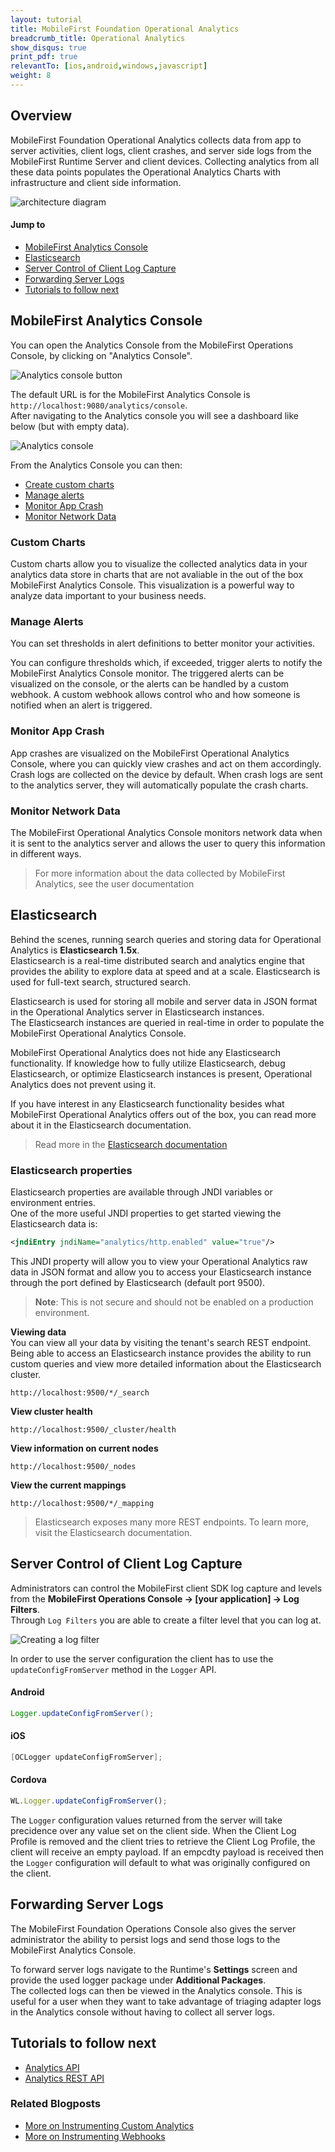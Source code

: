 ```yaml
---
layout: tutorial
title: MobileFirst Foundation Operational Analytics
breadcrumb_title: Operational Analytics
show_disqus: true
print_pdf: true
relevantTo: [ios,android,windows,javascript]
weight: 8
---
```

## Overview
MobileFirst Foundation Operational Analytics collects data from app to server activities, client logs, client crashes, and server side logs from the MobileFirst Runtime Server and client devices. Collecting analytics from all these data points populates the Operational Analytics Charts with infrastructure and client side information.

![architecture diagram](mfp_operational_analytics.jpg)

#### Jump to

* [MobileFirst Analytics Console](#mobilefirst-analytics-console)
* [Elasticsearch](#elasticsearch)
* [Server Control of Client Log Capture](#server-control-of-client-log-capture)
* [Forwarding Server Logs](#forwarding-server-logs)
* [Tutorials to follow next](#tutorials-to-follow-next)

## MobileFirst Analytics Console
You can open the Analytics Console from the MobileFirst Operations Console, by clicking on "Analytics Console".

![Analytics console button](analytics-console-button.png)

The default URL is for the MobileFirst Analytics Console is `http://localhost:9080/analytics/console`.  
After navigating to the Analytics console you will see a dashboard like below (but with empty data).

![Analytics console](analytics-console.png)

From the Analytics Console you can then:

* [Create custom charts](#custom-charts)
* [Manage alerts](#manage-alerts)
* [Monitor App Crash](#monitor-app-crash)
* [Monitor Network Data](#monitor-network-data)

### Custom Charts
Custom charts allow you to visualize the collected analytics data in your analytics data store in charts that are not avaliable in the out of the box MobileFirst Analytics Console. This visualization is a powerful way to analyze data important to your business needs.

### Manage Alerts
You can set thresholds in alert definitions to better monitor your activities.

You can configure thresholds which, if exceeded, trigger alerts to notify the MobileFirst Analytics Console monitor. The triggered alerts can be visualized on the console, or the alerts can be handled by a custom webhook. A custom webhook allows control who and how someone is notified when an alert is triggered.

### Monitor App Crash
App crashes are visualized on the MobileFirst Operational Analytics Console, where you can quickly view crashes and act on them accordingly. Crash logs are collected on the device by default. When crash logs are sent to the analytics server, they will automatically populate the crash charts.

### Monitor Network Data
The MobileFirst Operational Analytics Console monitors network data when it is sent to the analytics server and allows the user to query this information in different ways.

> For more information about the data collected by MobileFirst Analytics, see the user documentation

## Elasticsearch
Behind the scenes, running search queries and storing data for Operational Analytics is **Elasticsearch 1.5x**.  
Elasticsearch is a real-time distributed search and analytics engine that provides the ability to explore data at speed and at a scale. Elasticsearch is used for full-text search, structured search.

Elasticsearch is used for storing all mobile and server data in JSON format in the Operational Analytics server in Elasticsearch instances.  
The Elasticsearch instances are queried in real-time in order to populate the MobileFirst Operational Analytics Console.

MobileFirst Operational Analytics does not hide any Elasticsearch functionality. If knowledge how to fully utilize Elasticsearch, debug Elasticsearch, or optimize Elasticsearch instances is present, Operational Analytics does not prevent using it.

If you have interest in any Elasticsearch functionality besides what MobileFirst Operational Analytics offers out of the box, you can read more about it in the Elasticsearch documentation.

> Read more in the [Elasticsearch documentation](https://www.elastic.co/guide/en/elasticsearch/reference/1.5/index.html)

### Elasticsearch properties
Elasticsearch properties are available through JNDI variables or environment entries.  
One of the more useful JNDI properties to get started viewing the Elasticsearch data is:

 ```xml
<jndiEntry jndiName="analytics/http.enabled" value="true"/>
 ```

 This JNDI property will allow you to view your Operational Analytics raw data in JSON format and allow you to access your Elasticsearch instance through the port defined by Elasticsearch (default port 9500).

> **Note**: This is not secure and should not be enabled on a production environment.

**Viewing data**  
You can view all your data by visiting the tenant's search REST endpoint.  
Being able to access an Elasticsearch instance provides the ability to run custom queries and view more detailed information about the Elasticsearch cluster.

```
http://localhost:9500/*/_search
```

**View cluster health**

```
http://localhost:9500/_cluster/health
```

**View information on current nodes**

```
http://localhost:9500/_nodes
```

**View the current mappings**

```
http://localhost:9500/*/_mapping
```

> Elasticsearch exposes many more REST endpoints. To learn more, visit the Elasticsearch documentation.

## Server Control of Client Log Capture
Administrators can control the MobileFirst client SDK log capture and levels from the **MobileFirst Operations Console → [your application] → Log Filters**.  
Through `Log Filters` you are able to create a filter level that you can log at.

<img class="gifplayer" alt="Creating a log filter" src="add-log-filter.png"/>

In order to use the server configuration the client has to use the `updateConfigFromServer` method in the `Logger` API.

#### Android

```java
Logger.updateConfigFromServer();
```

#### iOS

```objective-c
[OCLogger updateConfigFromServer];
```

#### Cordova

```javascript
WL.Logger.updateConfigFromServer();
```

The `Logger` configuration values returned from the server will take precidence over any value set on the client side. When the Client Log Profile is removed and the client tries to retrieve the Client Log Profile, the client will receive an empty payload. If an empcdty payload is received then the `Logger` configuration will default to what was originally configured on the client.

## Forwarding Server Logs
The MobileFirst Foundation Operations Console also gives the server administrator the ability to persist logs and send those logs to the MobileFirst Analytics Console. 

To forward server logs navigate to the Runtime's **Settings** screen and provide the used logger package under **Additional Packages**.  
The collected logs can then be viewed in the Analytics console. This is useful for a user when they want to take advantage of triaging adapter logs in the Analytics console without having to collect all server logs. 

## Tutorials to follow next

* [Analytics API](analytics-api)
* [Analytics REST API](analytics-rest-api)

### Related Blogposts
* [More on Instrumenting Custom Analytics]({{site.baseurl}}/blog/2016/01/22/howto-custom-in-app-behavior-analytics/)
* [More on Instrumenting Webhooks]({{site.baseurl}}/blog/2015/10/19/using-mfp-adapters-endpoint-analytics-alerts-webhooks/)
